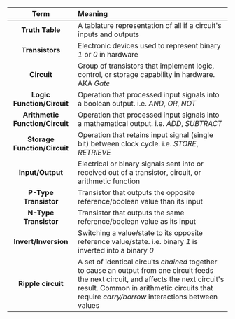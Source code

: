 |Term|Meaning|
|:-:|:-|
|**Truth Table**|A tablature representation of all if a circuit's inputs and outputs|
|**Transistors**|Electronic devices used to represent binary *1* or *0* in hardware|
|**Circuit**|Group of transistors that implement logic, control, or storage capability in hardware. AKA *Gate*|
|**Logic Function/Circuit**|Operation that processed input signals into a boolean output. i.e. *AND*, *OR*, *NOT* |
|**Arithmetic Function/Circuit**|Operation that processed input signals into a mathematical output. i.e. *ADD*, *SUBTRACT* |
|**Storage Function/Circuit**|Operation that retains input signal (single bit)  between clock cycle. i.e. *STORE*, *RETRIEVE* |
|**Input/Output**|Electrical or binary signals sent into or received out of a transistor, circuit, or arithmetic function |
|**P-Type Transistor**|Transistor that outputs the opposite reference/boolean value than its input|
|**N-Type Transistor**|Transistor that outputs the same reference/boolean value as its input|
|**Invert/Inversion**|Switching a value/state to its opposite reference value/state. i.e. binary *1* is inverted into a binary *0*|
|**Ripple circuit**|A set of identical circuits *chained* together to cause an output from one circuit feeds the next circuit, and affects the next circuit's result. Common in arithmetic circuits that require *carry/borrow* interactions between values |

